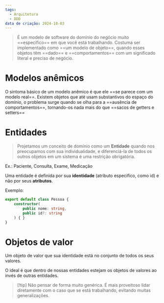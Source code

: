 ```yaml
---
tags:
  - Arquitetura
  - DDD
data de criação: 2024-10-03
---
```

> É um modelo de software do domínio do negócio muito ==especifico== em que você está trabalhando. Costuma ser implementado como ==um modelo de objeto==, quando esses objetos têm ==dado== e ==comportamentos== com um significado literal e preciso de negócio.

# Modelos anêmicos

O sintoma básico de um modelo anêmico é que ele ==se parece com um modelo real==. Existem objetos que até usam substantivos do espaço do domínio, o problema surge quando se olha para a ==ausência de comportamentos==, tornando-os nada mais do que ==sacos de getters e setters==

# Entidades

> Projetamos um conceito de domínio como um **Entidade** quando nos preocupamos com sua individualidade, e diferenciá-la de todos os outros objetos em um sistema é uma restrição obrigatória.

Ex.: Paciente, Consulta, Exame, Medicação

Uma entidade é definida por sua **identidade** (atributo especifico, como id) e não por seus **atributos**.

Exemplo:
```typescript
export default class Pessoa {
    constructor(
        public nome: string,
        public id?: string
    ) { }
}
```
# Objetos de valor

Um objeto de valor que sua identidade está no conjunto de todos os seus valores.

O ideal é que dentro de nossas entidades estejam os objetos de valores ao invés de outras entidades.

>[!tip] Não pensar de forma muito genérica. É mais proveitoso lidar diretamente com o caso que se está trabalhando, evitando muitas generalizações.



